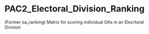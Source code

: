 # PAC2_Electoral_Division_Ranking

(Former oa_ranking)
Matrix for scoring individual OAs in an Elecrtoral Division
